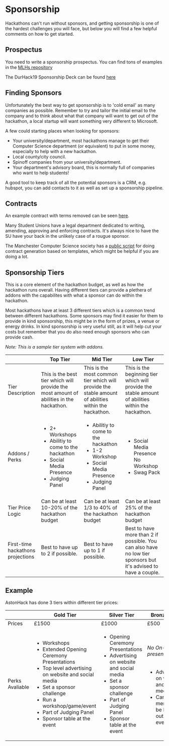 # Sponsorship
Hackathons can't run without sponsors, and getting sponsorship is one of the hardest challenges you will face, but below you will find a few helpful comments on how to get started.

## Prospectus 
You need to write a sponsorship prospectus. You can find tons of examples in 
the [MLHs repository](https://github.com/MLH/mlh-hackathon-organizer-guide/tree/master/Organizer-Resources/Previous-Sponsorship-Decks)

The DurHack19 Sponsorship Deck can be found [here](/static/documents/decks/DH19SponsorshipDeck.pdf)

## Finding Sponsors
Unfortunately the best way to get sponsorship is to 'cold email' as many companies as possible. Remember to try and tailor the initial email to the company and to think about what that company will want to get out of the hackathon, a local startup will want something very different to Microsoft.

A few could starting places when looking for sponsors:

* Your university/department, most hackathons manage to get their Computer Science department (or equivalent) to put in some money, especially to help with a new hackathon.
* Local county/city council.
* Spinoff companies from your university/department.
* Your department's advisory board, this is normally full of companies who want to help students! 

A good tool to keep track of all the potential sponsors is a CRM, e.g. hubspot, you can add contacts to it as well as set up a sponsorship pipeline.

## Contracts

An example contract with terms removed can be seen [here](/static/documents/contracts/Example.odt).

Many Student Unions have a legal department dedicated to writing, amending, approving and enforcing contracts.
It's always nice to have the SU have your back in the unlikely case of a rougue sponsor.

The Manchester Computer Science society has a [public script](https://github.com/unicsmcr/contract_generator)
for doing contract generation based on templates, which might be helpful if
you are doing a lot.

## Sponsorship Tiers
This is a core element of the hackathon budget, as well as how the hackathon runs overall. Having different tiers can provide a plethera of addons with the capabilites with what a sponsor can do within the hackathon.

Most hackathons have at least 3 different tiers which is a common trend between different hackathons.
Some sponsors may find it easier for them to provide in kind sponsorship, this might be in the form of prizes, a venue or energy drinks. In kind sponsorship is very useful still, as it will help cut your costs but remember that you do also need enough sponsors who can provide cash.

_Note: This is a sample tier system with addons._

|| Top Tier | Mid Tier | Low Tier |
|--|-----------|-------------|-------------|
|Tier Description| This is the best tier which will provide the most amount of abilities in the hackathon. | This is the most common tier which will provide the stable amount of abilities within the hackathon. | This is the beginning tier which will provide the stable amount of abilities within the hackathon.  |
|Addons / Perks|<ul><li>2+ Workshops</li><li>Abilitiy to come to the hackathon</li><li>Social Media Presence</li><li>Judging Panel</li></ul> | <ul><li>Abilitiy to come to the hackathon</li><li>1-2 Workshop</li><li>Social Media Presence</li><li>Judging Panel</li></ul> | <ul><li>Social Media Presence</li></li>No Workshop</li><li>Swag Pack</li></ul>|
|Tier Price Logic| Can be at least 10-20% of the hackathon budget | Can be at least 1/3 to 40% of the hackathon budget | Can be at least 25% of the hackathon budget |
|First-time hackathons projections| Best to have up to 2 if possible. | Best to have up to 1 if possible. | Best to have more than 2 if possible. You can also have no low tier sponsors but it's advised to have a couple. |

## Example
AstonHack has done 3 tiers within different tier prices:

|| Gold Tier | Silver Tier | Bronze Tier |
|----|-----------|-------------|-------------|
|Prices| £1500     | £1000   | £500    |
|Perks Avaliable|<ul><li>Workshops</li><li>Extended Opening Ceremony Presentations</li><li>Top level advertising on website and social media</li><li>Set a sponsor challenge</li><li>Run a workshop/game/event</li><li>Part of Judging Panel</li><li>Sponsor table at the event</li></ul> | <ul><li>Opening Ceremony Presentations</li><li>Advertising on website and social media</li><li>Set a sponsor challenge</li><li>Part of Judging Panel</li><li>Sponsor table at the event</li></ul> | <h6>No On-site presence</h6><ul><li>Advertising on website and social media</li><li>Can send merch to be handed out at the event</li></ul> |